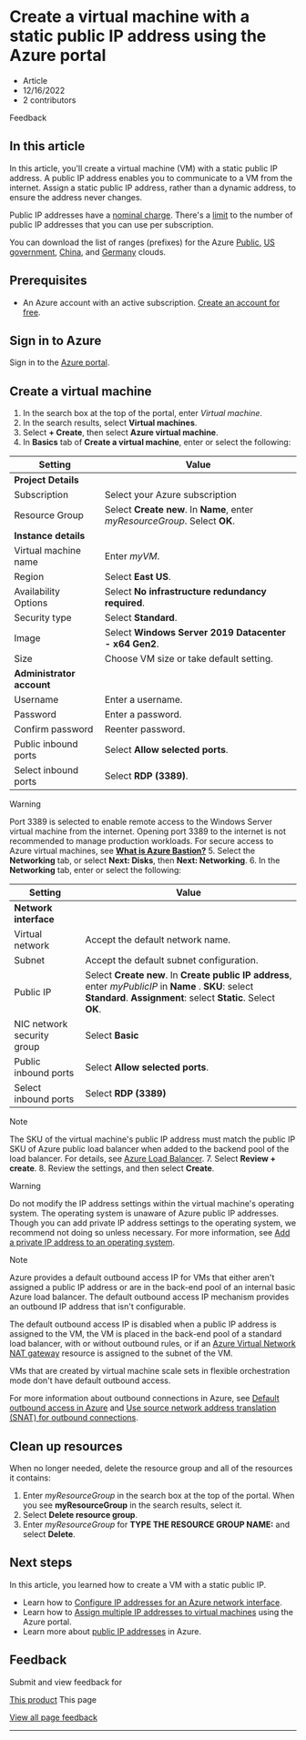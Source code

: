 # Create a virtual machine with a static public IP address using the Azure portal

* Article
* 12/16/2022
* 2 contributors

Feedback

## In this article

In this article, you'll create a virtual machine (VM) with a static public IP address. A public IP address enables you to communicate to a VM from the internet. Assign a static public IP address, rather than a dynamic address, to ensure the address never changes.

Public IP addresses have a [nominal charge](https://azure.microsoft.com/pricing/details/ip-addresses). There's a [limit](../../azure-resource-manager/management/azure-subscription-service-limits?toc=/azure/virtual-network/toc.json#azure-resource-manager-virtual-networking-limits) to the number of public IP addresses that you can use per subscription.

You can download the list of ranges (prefixes) for the Azure [Public](https://www.microsoft.com/download/details.aspx?id=56519), [US government](https://www.microsoft.com/download/details.aspx?id=57063), [China](https://www.microsoft.com/download/details.aspx?id=57062), and [Germany](https://www.microsoft.com/download/details.aspx?id=57064) clouds.

## Prerequisites

* An Azure account with an active subscription. [Create an account for free](https://azure.microsoft.com/free/?WT.mc_id=A261C142F).

## Sign in to Azure

Sign in to the [Azure portal](https://portal.azure.com).

## Create a virtual machine

1. In the search box at the top of the portal, enter *Virtual machine*.
2. In the search results, select **Virtual machines**.
3. Select **+ Create**, then select **Azure virtual machine**.
4. In **Basics** tab of **Create a virtual machine**, enter or select the following:

| Setting | Value |
| --- | --- |
| **Project Details** |  |
| Subscription | Select your Azure subscription |
| Resource Group | Select **Create new**.  In **Name**, enter *myResourceGroup*.  Select **OK**. |
| **Instance details** |  |
| Virtual machine name | Enter *myVM*. |
| Region | Select **East US**. |
| Availability Options | Select **No infrastructure redundancy required**. |
| Security type | Select **Standard**. |
| Image | Select **Windows Server 2019 Datacenter - x64 Gen2**. |
| Size | Choose VM size or take default setting. |
| **Administrator account** |  |
| Username | Enter a username. |
| Password | Enter a password. |
| Confirm password | Reenter password. |
| Public inbound ports | Select **Allow selected ports**. |
| Select inbound ports | Select **RDP (3389)**. |

Warning

Port 3389 is selected to enable remote access to the Windows Server virtual machine from the internet. Opening port 3389 to the internet is not recommended to manage production workloads.  For secure access to Azure virtual machines, see **[What is Azure Bastion?](../../bastion/bastion-overview)**
5. Select the **Networking** tab, or select **Next: Disks**, then **Next: Networking**.
6. In the **Networking** tab, enter or select the following:

| Setting | Value |
| --- | --- |
| **Network interface** |  |
| Virtual network | Accept the default network name. |
| Subnet | Accept the default subnet configuration. |
| Public IP | Select **Create new**.  In **Create public IP address**, enter *myPublicIP* in **Name** .  **SKU**: select **Standard**.  **Assignment**: select **Static**.  Select **OK**. |
| NIC network security group | Select **Basic** |
| Public inbound ports | Select **Allow selected ports**. |
| Select inbound ports | Select **RDP (3389)** |

Note

The SKU of the virtual machine's public IP address must match the public IP SKU of Azure public load balancer when added to the backend pool of the load balancer. For details, see [Azure Load Balancer](../../load-balancer/skus).
7. Select **Review + create**.
8. Review the settings, and then select **Create**.

Warning

Do not modify the IP address settings within the virtual machine's operating system. The operating system is unaware of Azure public IP addresses. Though you can add private IP address settings to the operating system, we recommend not doing so unless necessary. For more information, see [Add a private IP address to an operating system](virtual-network-network-interface-addresses#private).

Note

Azure provides a default outbound access IP for VMs that either aren't assigned a public IP address or are in the back-end pool of an internal basic Azure load balancer. The default outbound access IP mechanism provides an outbound IP address that isn't configurable.

The default outbound access IP is disabled when a public IP address is assigned to the VM, the VM is placed in the back-end pool of a standard load balancer, with or without outbound rules, or if an [Azure Virtual Network NAT gateway](../nat-gateway/nat-overview) resource is assigned to the subnet of the VM.

VMs that are created by virtual machine scale sets in flexible orchestration mode don't have default outbound access.

For more information about outbound connections in Azure, see [Default outbound access in Azure](default-outbound-access) and [Use source network address translation (SNAT) for outbound connections](../../load-balancer/load-balancer-outbound-connections).

## Clean up resources

When no longer needed, delete the resource group and all of the resources it contains:

1. Enter *myResourceGroup* in the search box at the top of the portal. When you see **myResourceGroup** in the search results, select it.
2. Select **Delete resource group**.
3. Enter *myResourceGroup* for **TYPE THE RESOURCE GROUP NAME:** and select **Delete**.

## Next steps

In this article, you learned how to create a VM with a static public IP.

* Learn how to [Configure IP addresses for an Azure network interface](virtual-network-network-interface-addresses).
* Learn how to [Assign multiple IP addresses to virtual machines](virtual-network-multiple-ip-addresses-portal) using the Azure portal.
* Learn more about [public IP addresses](public-ip-addresses#public-ip-addresses) in Azure.

## Feedback

Submit and view feedback for

[This product](https://feedback.azure.com/d365community/forum/8ae9bf04-8326-ec11-b6e6-000d3a4f0789?c=f2c41334-8326-ec11-b6e6-000d3a4f0789)
This page

[View all page feedback](https://github.com/MicrosoftDocs/azure-docs/issues)

---
